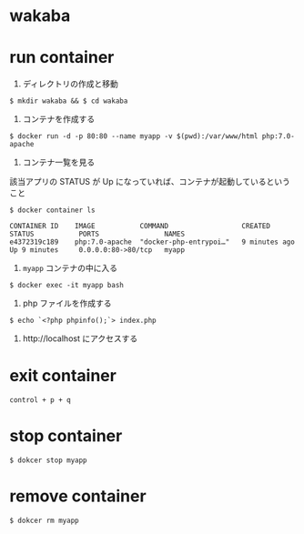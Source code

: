 # wakaba

# run container

1. ディレクトリの作成と移動

  ```
  $ mkdir wakaba && $ cd wakaba
  ```

1. コンテナを作成する

  ```
  $ docker run -d -p 80:80 --name myapp -v $(pwd):/var/www/html php:7.0-apache
  ```

1. コンテナ一覧を見る

該当アプリの STATUS が Up になっていれば、コンテナが起動しているということ

  ```
  $ docker container ls

  CONTAINER ID    IMAGE           COMMAND                  CREATED          STATUS           PORTS                NAMES
  e4372319c189    php:7.0-apache  "docker-php-entrypoi…"   9 minutes ago    Up 9 minutes     0.0.0.0:80->80/tcp   myapp
  ```

1. `myapp` コンテナの中に入る
  ```
  $ docker exec -it myapp bash
  ```

1. php ファイルを作成する
  ```
  $ echo `<?php phpinfo();`> index.php
  ```

1. http://localhost にアクセスする

# exit container

```
control + p + q
```

# stop container

```
$ dokcer stop myapp
```

# remove container

```
$ dokcer rm myapp
```
